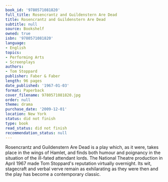 ```yaml
---
book_id: '9780571081820'
full_title: Rosencrantz and Guildenstern Are Dead
title: Rosencrantz and Guildenstern Are Dead
subtitle: null
source: Bookshelf
owned: true
isbn: '9780571081820'
language:
- English
topics:
- Performing Arts
- Screenplays
authors:
- Tom Stoppard
publisher: Faber & Faber
length: 96 pages
date_published: '1967-01-03'
format: Paperback
cover_filename: 9780571081820.jpg
order: null
theme: drama
purchase_date: '2009-12-01'
location: New York
status: did not finish
type: book
read_status: did not finish
recommendation_status: null
---
```

Rosencrantz and Guildenstern Are Dead is a play which, as it were, takes place in the wings of Hamlet, and finds both humour and poignancy in the situation of the ill-fated attendant lords. The National Theatre production in April 1967 made Tom Stoppard's reputation virtually overnight. Its wit, stagecraft and verbal verve remain as exhilarating as they were then and the play has become a contemporary classic.
